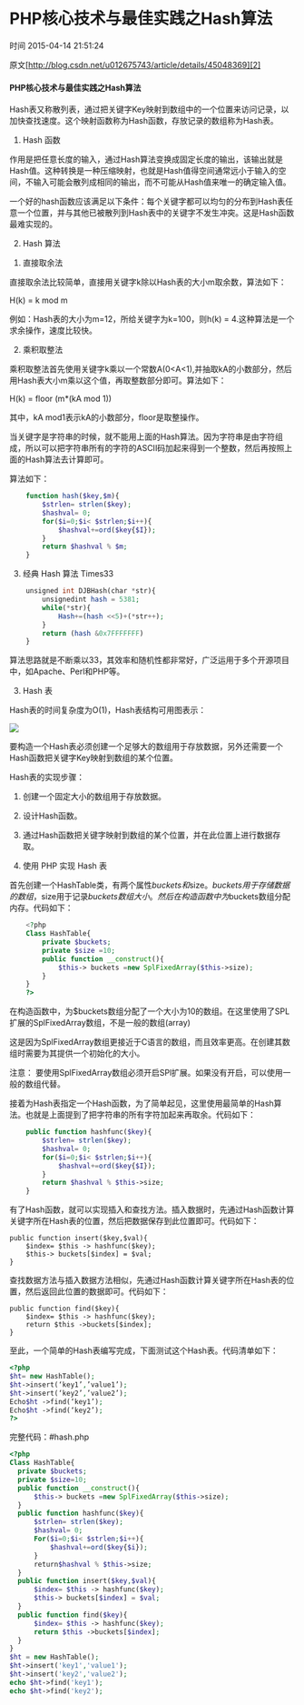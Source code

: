 # PHP核心技术与最佳实践之Hash算法

 时间 2015-04-14 21:51:24  

原文[http://blog.csdn.net/u012675743/article/details/45048369][2]


#### PHP核心技术与最佳实践之Hash算法

Hash表又称散列表，通过把关键字Key映射到数组中的一个位置来访问记录，以加快查找速度。这个映射函数称为Hash函数，存放记录的数组称为Hash表。

 1.  Hash  函数

作用是把任意长度的输入，通过Hash算法变换成固定长度的输出，该输出就是Hash值。这种转换是一种压缩映射，也就是Hash值得空间通常远小于输入的空间，不输入可能会散列成相同的输出，而不可能从Hash值来唯一的确定输入值。

一个好的hash函数应该满足以下条件：每个关键字都可以均匀的分布到Hash表任意一个位置，并与其他已被散列到Hash表中的关键字不发生冲突。这是Hash函数最难实现的。

 2.  Hash  算法

 1)  直接取余法

直接取余法比较简单，直接用关键字k除以Hash表的大小m取余数，算法如下：

H(k) = k mod m

例如：Hash表的大小为m=12，所给关键字为k=100，则h(k) = 4.这种算法是一个求余操作，速度比较快。

 2)  乘积取整法

乘积取整法首先使用关键字k乘以一个常数A(0<A<1),并抽取kA的小数部分，然后用Hash表大小m乘以这个值，再取整数部分即可。算法如下：

H(k) = floor (m*(kA mod 1))

其中，kA mod1表示kA的小数部分，floor是取整操作。

当关键字是字符串的时候，就不能用上面的Hash算法。因为字符串是由字符组成，所以可以把字符串所有的字符的ASCII码加起来得到一个整数，然后再按照上面的Hash算法去计算即可。

算法如下：

```php
    function hash($key,$m){
        $strlen= strlen($key);
        $hashval= 0;
        for($i=0;$i< $strlen;$i++){
            $hashval+=ord($key{$I});
        }
        return $hashval % $m;
    }
```
 3)  经典  Hash  算法  Times33

```php
    unsigned int DJBHash(char *str){
        unsignedint hash = 5381;
        while(*str){
            Hash+=(hash <<5)+(*str++);
        }
        return (hash &0x7FFFFFFF)
    }
```
算法思路就是不断乘以33，其效率和随机性都非常好，广泛运用于多个开源项目中，如Apache、Perl和PHP等。

 3.  Hash  表

Hash表的时间复杂度为O(1)，Hash表结构可用图表示：

![][6]

要构造一个Hash表必须创建一个足够大的数组用于存放数据，另外还需要一个Hash函数把关键字Key映射到数组的某个位置。 

Hash表的实现步骤：

1) 创建一个固定大小的数组用于存放数据。

2) 设计Hash函数。

3) 通过Hash函数把关键字映射到数组的某个位置，并在此位置上进行数据存取。

 4.  使用  PHP  实现  Hash  表

首先创建一个HashTable类，有两个属性$buckets和$size。$buckets用于存储数据的数组，$size用于记录$buckets数组大小。然后在构造函数中为$buckets数组分配内存。代码如下：

```php
    <?php
    Class HashTable{
        private $buckets;
        private $size =10;
        public function __construct(){
            $this-> buckets =new SplFixedArray($this->size);
        }
    }
    ?>
```
在构造函数中，为$buckets数组分配了一个大小为10的数组。在这里使用了SPL扩展的SplFixedArray数组，不是一般的数组(array)

这是因为SplFixedArray数组更接近于C语言的数组，而且效率更高。在创建其数组时需要为其提供一个初始化的大小。

 注意： 要使用SplFixedArray数组必须开启SPl扩展。如果没有开启，可以使用一般的数组代替。 

接着为Hash表指定一个Hash函数，为了简单起见，这里使用最简单的Hash算法。也就是上面提到了把字符串的所有字符加起来再取余。代码如下：

```php
    public function hashfunc($key){
        $strlen= strlen($key);
        $hashval= 0;
        for($i=0;$i< $strlen;$i++){
            $hashval+=ord($key{$I});
        }
        return $hashval % $this->size;
    }
```

有了Hash函数，就可以实现插入和查找方法。插入数据时，先通过Hash函数计算关键字所在Hash表的位置，然后把数据保存到此位置即可。代码如下：

    public function insert($key,$val){
        $index= $this -> hashfunc($key);
        $this-> buckets[$index] = $val;
    }

查找数据方法与插入数据方法相似，先通过Hash函数计算关键字所在Hash表的位置，然后返回此位置的数据即可。代码如下：

    public function find($key){
        $index= $this -> hashfunc($key);
        return $this ->buckets[$index];
    }

至此，一个简单的Hash表编写完成，下面测试这个Hash表。代码清单如下：

```php
<?php
$ht= new HashTable();
$ht->insert(‘key1’,’value1’);
$ht->insert(‘key2’,’value2’);
Echo$ht ->find(‘key1’);
Echo$ht ->find(‘key2’);
?>
```
完整代码：#hash.php

```php
<?php
Class HashTable{
  private $buckets;
  private $size=10;
  public function __construct(){
      $this-> buckets =new SplFixedArray($this->size);
  }
  public function hashfunc($key){
      $strlen= strlen($key);
      $hashval= 0;
      For($i=0;$i< $strlen;$i++){
          $hashval+=ord($key{$i});
      }
      return$hashval % $this->size;
  }
  public function insert($key,$val){
      $index= $this -> hashfunc($key);
      $this-> buckets[$index] = $val;
  }
  public function find($key){
      $index= $this -> hashfunc($key);
      return $this ->buckets[$index];
  }
}
$ht = new HashTable();
$ht->insert('key1','value1');
$ht->insert('key2','value2');
echo $ht->find('key1');
echo $ht->find('key2');
```

[2]: http://blog.csdn.net/u012675743/article/details/45048369

[6]: https://img0.tuicool.com/neUzIr.png
